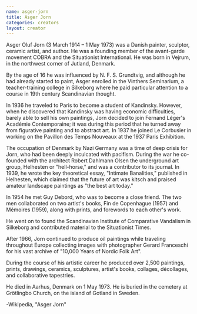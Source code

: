 ```yaml
---
name: asger-jorn
title: Asger Jorn
categories: creators
layout: creator
---
```

Asger Oluf Jorn (3 March 1914 – 1 May 1973) was a Danish painter, sculptor, ceramic artist, and author. He was a founding member of the avant-garde movement COBRA and the Situationist International. He was born in Vejrum, in the northwest corner of Jutland, Denmark.

By the age of 16 he was influenced by N. F. S. Grundtvig, and although he had already started to paint, Asger enrolled in the Vinthers Seminarium, a teacher-training college in Silkeborg where he paid particular attention to a course in 19th century Scandinavian thought.

In 1936 he traveled to Paris to become a student of Kandinsky. However, when he discovered that Kandinsky was having economic difficulties, barely able to sell his own paintings, Jorn decided to join Fernand Léger's Académie Contemporaine; it was during this period that he turned away from figurative painting and to abstract art. In 1937 he joined Le Corbusier in working on the Pavillon des Temps Nouveaux at the 1937 Paris Exhibition.

The occupation of Denmark by Nazi Germany was a time of deep crisis for Jorn, who had been deeply inculcated with pacifism. During the war he co-founded with the architect Robert Dahlmann Olsen the underground art group, Helhesten or "hell-horse," and was a contributor to its journal. In 1939, he wrote the key theoretical essay, "Intimate Banalities," published in Helhesten, which claimed that the future of art was kitsch and praised amateur landscape paintings as "the best art today."

In 1954 he met Guy Debord, who was to become a close friend. The two men collaborated on two artist's books, Fin de Copenhague (1957) and Mémoires (1959), along with prints, and forewords to each other's work.

He went on to found the Scandinavian Institute of Comparative Vandalism in Silkeborg and contributed material to the Situationist Times.

After 1966, Jorn continued to produce oil paintings while traveling throughout Europe collecting images with photographer Gerard Franceschi for his vast archive of "10,000 Years of Nordic Folk Art".

During the course of his artistic career he produced over 2,500 paintings, prints, drawings, ceramics, sculptures, artist's books, collages, décollages, and collaborative tapestries.

He died in Aarhus, Denmark on 1 May 1973. He is buried in the cemetery at Grötlingbo Church, on the island of Gotland in Sweden.

-Wikipedia, "Asger Jorn"